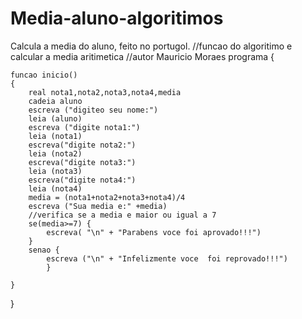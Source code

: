 # Media-aluno-algoritimos
Calcula a media do aluno, feito no portugol.
//funcao do algoritimo e calcular a media aritimetica
//autor Mauricio Moraes
programa
{
	
	funcao inicio()
	{
		real nota1,nota2,nota3,nota4,media
		cadeia aluno
		escreva ("digiteo seu nome:")
		leia (aluno)
		escreva ("digite nota1:")
		leia (nota1)
		escreva("digite nota2:")
		leia (nota2)
		escreva("digite nota3:")
		leia (nota3)
		escreva("digite nota4:")
		leia (nota4)
		media = (nota1+nota2+nota3+nota4)/4
		escreva ("Sua media e:" +media)
		//verifica se a media e maior ou igual a 7
		se(media>=7) {
			escreva( "\n" + "Parabens voce foi aprovado!!!")
		}
		senao {
			escreva ("\n" + "Infelizmente voce  foi reprovado!!!")
			}
		
	}
}
